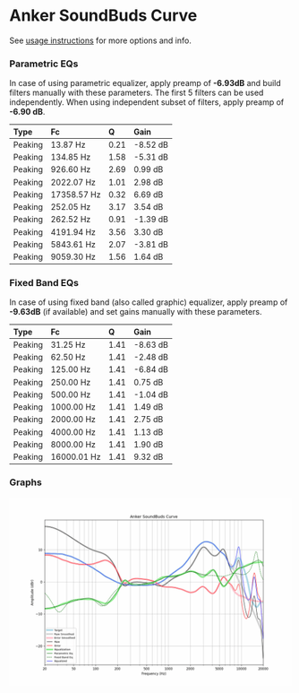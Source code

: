 # Anker SoundBuds Curve
See [usage instructions](https://github.com/jaakkopasanen/AutoEq#usage) for more options and info.

### Parametric EQs
In case of using parametric equalizer, apply preamp of **-6.93dB** and build filters manually
with these parameters. The first 5 filters can be used independently.
When using independent subset of filters, apply preamp of **-6.90 dB**.

| Type    | Fc          |    Q | Gain     |
|:--------|:------------|:-----|:---------|
| Peaking | 13.87 Hz    | 0.21 | -8.52 dB |
| Peaking | 134.85 Hz   | 1.58 | -5.31 dB |
| Peaking | 926.60 Hz   | 2.69 | 0.99 dB  |
| Peaking | 2022.07 Hz  | 1.01 | 2.98 dB  |
| Peaking | 17358.57 Hz | 0.32 | 6.69 dB  |
| Peaking | 252.05 Hz   | 3.17 | 3.54 dB  |
| Peaking | 262.52 Hz   | 0.91 | -1.39 dB |
| Peaking | 4191.94 Hz  | 3.56 | 3.30 dB  |
| Peaking | 5843.61 Hz  | 2.07 | -3.81 dB |
| Peaking | 9059.30 Hz  | 1.56 | 1.64 dB  |

### Fixed Band EQs
In case of using fixed band (also called graphic) equalizer, apply preamp of **-9.63dB**
(if available) and set gains manually with these parameters.

| Type    | Fc          |    Q | Gain     |
|:--------|:------------|:-----|:---------|
| Peaking | 31.25 Hz    | 1.41 | -8.63 dB |
| Peaking | 62.50 Hz    | 1.41 | -2.48 dB |
| Peaking | 125.00 Hz   | 1.41 | -6.84 dB |
| Peaking | 250.00 Hz   | 1.41 | 0.75 dB  |
| Peaking | 500.00 Hz   | 1.41 | -1.04 dB |
| Peaking | 1000.00 Hz  | 1.41 | 1.49 dB  |
| Peaking | 2000.00 Hz  | 1.41 | 2.75 dB  |
| Peaking | 4000.00 Hz  | 1.41 | 1.13 dB  |
| Peaking | 8000.00 Hz  | 1.41 | 1.90 dB  |
| Peaking | 16000.01 Hz | 1.41 | 9.32 dB  |

### Graphs
![](./Anker%20SoundBuds%20Curve.png)